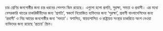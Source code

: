 চার শ্রেণির জনগোষ্ঠীর জন্য চার ধরনের পেনশন স্কিম রয়েছে। এগুলো হলো প্রগতি, সুরক্ষা, সমতা ও প্রবাসী। এর মধ্যে বেসরকারি খাতের চাকরিজীবীদের জন্য ‘প্রগতি’, স্বকর্মে নিয়োজিত ব্যক্তিদের জন্য ‘সুরক্ষা’, প্রবাসী বাংলাদেশিদের জন্য ‘প্রবাসী’ ও নিম্ন আয়ের জনগোষ্ঠীর জন্য ‘সমতা’। স্বশাসিত, স্বায়ত্তশাসিত ও রাষ্ট্রায়ত্ত সংস্থার চাকরিতে অংশ নেওয়া ব্যক্তিদের জন্য রয়েছে ‘প্রত্যয়’ স্ক্রিম।
